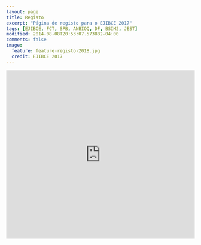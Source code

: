```yaml
---
layout: page
title: Registo
excerpt: "Página de registo para o EJIBCE 2017"
tags: [EJIBCE, FCT, SPB, ANBIOQ, DF, BSIM2, JEST]
modified: 2014-08-08T20:53:07.573882-04:00
comments: false
image:
  feature: feature-registo-2018.jpg
  credit: EJIBCE 2017
---
```



<div style="width: 100%"><iframe src="https://docs.google.com/forms/d/e/1FAIpQLSfAW2cim4pUocW4glEbdLEZRmJSHUymoQWe2JGmzEwL9U2f6w/viewform?embedded=true" width="100%" height="450" frameborder="0" marginheight="0" marginwidth="0">A carregar...</iframe></div>
